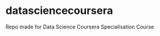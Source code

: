 datasciencecoursera
===================

Repo made for Data Science Coursera Specialisation Course  
